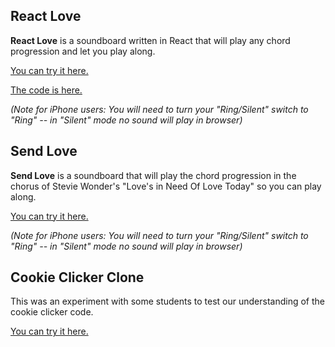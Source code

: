 ## React Love

**React Love** is a soundboard written in React that will play any chord progression and let you play along.

[You can try it here.](/react-love)

[The code is here.](https://www.github.com/talkallday/react-love)

_(Note for iPhone users: You will need to turn your "Ring/Silent" switch to "Ring" -- in "Silent" mode no sound will play in browser)_

## Send Love

**Send Love** is a soundboard that will play the chord progression in the chorus of Stevie Wonder's "Love's in Need Of Love Today" so you can play along.

[You can try it here.](/love)

_(Note for iPhone users: You will need to turn your "Ring/Silent" switch to "Ring" -- in "Silent" mode no sound will play in browser)_

## Cookie Clicker Clone

This was an experiment with some students to test our understanding of the cookie clicker code.

[You can try it here.](/cookieclicker)
